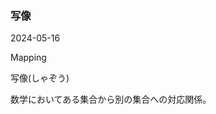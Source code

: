<article id="写像">

### 写像

<p class="st_update_header">2024-05-16</p>
<p class="st_name_header_en">Mapping</p>
<p class="st_name_header_jp">写像(しゃぞう)</p>
<div class="article_explanation">数学においてある集合から別の集合への対応関係。</div>
</article>
